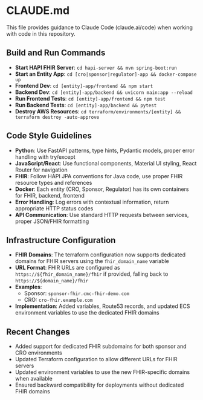 # CLAUDE.md

This file provides guidance to Claude Code (claude.ai/code) when working with code in this repository.

## Build and Run Commands
- **Start HAPI FHIR Server**: `cd hapi-server && mvn spring-boot:run`
- **Start an Entity App**: `cd [cro|sponsor|regulator]-app && docker-compose up`
- **Frontend Dev**: `cd [entity]-app/frontend && npm start`
- **Backend Dev**: `cd [entity]-app/backend && uvicorn main:app --reload`
- **Run Frontend Tests**: `cd [entity]-app/frontend && npm test`
- **Run Backend Tests**: `cd [entity]-app/backend && pytest`
- **Destroy AWS Resources**: `cd terraform/environments/[entity] && terraform destroy -auto-approve`

## Code Style Guidelines
- **Python**: Use FastAPI patterns, type hints, Pydantic models, proper error handling with try/except
- **JavaScript/React**: Use functional components, Material UI styling, React Router for navigation
- **FHIR**: Follow HAPI JPA conventions for Java code, use proper FHIR resource types and references
- **Docker**: Each entity (CRO, Sponsor, Regulator) has its own containers for FHIR, backend, frontend
- **Error Handling**: Log errors with contextual information, return appropriate HTTP status codes
- **API Communication**: Use standard HTTP requests between services, proper JSON/FHIR formatting

## Infrastructure Configuration
- **FHIR Domains**: The terraform configuration now supports dedicated domains for FHIR servers using the `fhir_domain_name` variable
- **URL Format**: FHIR URLs are configured as `https://${fhir_domain_name}/fhir` if provided, falling back to `https://${domain_name}/fhir`
- **Examples**: 
  - Sponsor: `sponsor-fhir.cmc-fhir-demo.com`
  - CRO: `cro-fhir.example.com`
- **Implementation**: Added variables, Route53 records, and updated ECS environment variables to use the dedicated FHIR domains

## Recent Changes
- Added support for dedicated FHIR subdomains for both sponsor and CRO environments
- Updated Terraform configuration to allow different URLs for FHIR servers
- Updated environment variables to use the new FHIR-specific domains when available
- Ensured backward compatibility for deployments without dedicated FHIR domains